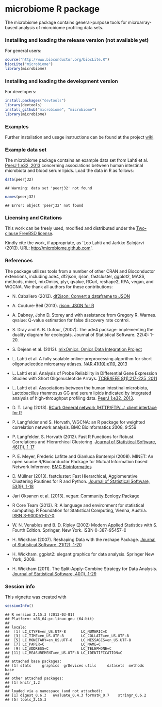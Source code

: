 <!--
%\VignetteEngine{knitr}
%\VignetteIndexEntry{An R Markdown Vignette made with knitr}
-->

microbiome R package
===========

The microbiome package contains general-purpose tools for
microarray-based analysis of microbiome profiling data sets. 


### Installing and loading the release version (not available yet)

For general users:


```r
source("http://www.bioconductor.org/biocLite.R")
biocLite("microbiome")
library(microbiome)
```


### Installing and loading the development version

For developers:


```r
install.packages("devtools")
library(devtools)
install_github("microbiome", "microbiome")
library(microbiome)
```


### Examples

Further installation and usage instructions can be found at the
project [wiki](https://github.com/microbiome/microbiome/wiki/). 


### Example data set

The microbiome package contains an example data set from Lahti et al. [PeerJ 1:e32, 2013](https://peerj.com/articles/32/) concerning associations between human intestinal microbiota and blood serum lipids. Load the data in R as follows:



```r
data(peerj32)
```

```
## Warning: data set 'peerj32' not found
```

```r
names(peerj32)
```

```
## Error: object 'peerj32' not found
```



### Licensing and Citations

This work can be freely used, modified and distributed under the 
[Two-clause FreeBSD license](http://en.wikipedia.org/wiki/BSD\_licenses).

Kindly cite the work, if appropriate, as 'Leo Lahti and Jarkko Salojärvi (2013). URL: http://microbiome.github.com'. 


### References

The package utilizes tools from a number of other CRAN and
Bioconductor extensions, including ade4, df2json, rjson, fastcluster,
ggplot2, MASS, methods, minet, mixOmics, plyr, qvalue, RCurl,
reshape2, RPA, vegan, and WGCNA. We thank all authors for these
contributions:

 * N. Caballero (2013). [df2json: Convert a dataframe to JSON](http://CRAN.R-project.org/package=df2json)

 * A. Couture-Beil (2013). [rjson: JSON for R](http://CRAN.R-project.org/package=rjson)

 * A. Dabney, John D. Storey and with assistance from Gregory R. Warnes. qvalue: Q-value estimation for false discovery rate control. 

 * S. Dray and A. B. Dufour, (2007): The ade4 package: implementing the duality diagram for ecologists. Journal of Statistical Software. 22(4): 1-20.

 * S. Dejean et al. (2013). [mixOmics: Omics Data Integration Project](http://CRAN.R-project.org/package=mixOmics)

 * L. Lahti et al. A fully scalable online-preprocessing algorithm for short oligonucleotide microarray atlases. [NAR 41(10):e110, 2013](http://nar.oxfordjournals.org/content/41/10/e110)

 * L. Lahti et al. Analysis of Probe Reliability in Differential Gene Expression Studies with Short Oligonucleotide Arrays. [TCBB/IEEE 8(1):217-225, 2011](http://www.computer.org/portal/web/csdl/doi/10.1109/TCBB.2009.38)

 * L. Lahti et al. Associations between the human intestinal microbiota, Lactobacillus rhamnosus GG and serum lipids indicated by integrated analysis of high-throughput profiling data. [PeerJ 1:e32, 2013](http://dx.doi.org/10.7717/peerj.32).

 * D. T. Lang (2013). [RCurl: General network (HTTP/FTP/...) client interface for R](http://CRAN.R-project.org/package=RCurl)

 * P. Langfelder and S. Horvath, WGCNA: an R package for weighted correlation network analysis. BMC Bioinformatics 2008, 9:559 

 * P. Langfelder, S. Horvath (2012). Fast R Functions for Robust Correlations and Hierarchical Clustering. [Journal of Statistical Software, 46(11), 1-17](http://www.jstatsoft.org/v46/i11/)

 * P. E. Meyer, Frederic Lafitte and Gianluca Bontempi (2008). MINET: An open source R/Bioconductor Package for Mutual Information based Network Inference. [BMC Bioinformatics](http://www.biomedcentral.com/1471-2105/9/461)

 * D. Müllner (2013). fastcluster: Fast Hierarchical, Agglomerative Clustering Routines for R and Python. [Journal of Statistical Software, 53(9), 1-18](http://www.jstatsoft.org/v53/i09/)

 * Jari Oksanen et al. (2013). [vegan: Community Ecology Package](http://CRAN.R-project.org/package=vegan)

 * R Core Team (2013). R: A language and environment for statistical computing. R Foundation for Statistical Computing, Vienna, Austria. [ISBN 3-900051-07-0](http://www.R-project.org/)

 * W. N. Venables and B. D. Ripley (2002) Modern Applied Statistics with S. Fourth Edition. Springer, New York. ISBN 0-387-95457-0

 * H. Wickham (2007). Reshaping Data with the reshape Package. [Journal of Statistical Software, 21(12), 1-20](http://www.jstatsoft.org/v21/i12/)

 * H. Wickham. ggplot2: elegant graphics for data analysis. Springer New York, 2009.

 * H. Wickham (2011). The Split-Apply-Combine Strategy for Data Analysis. [Journal of Statistical Software, 40(1), 1-29](http://www.jstatsoft.org/v40/i01/)

### Session info


This vignette was created with


```r
sessionInfo()
```

```
## R version 2.15.3 (2013-03-01)
## Platform: x86_64-pc-linux-gnu (64-bit)
## 
## locale:
##  [1] LC_CTYPE=en_US.UTF-8       LC_NUMERIC=C              
##  [3] LC_TIME=en_US.UTF-8        LC_COLLATE=en_US.UTF-8    
##  [5] LC_MONETARY=en_US.UTF-8    LC_MESSAGES=en_US.UTF-8   
##  [7] LC_PAPER=C                 LC_NAME=C                 
##  [9] LC_ADDRESS=C               LC_TELEPHONE=C            
## [11] LC_MEASUREMENT=en_US.UTF-8 LC_IDENTIFICATION=C       
## 
## attached base packages:
## [1] stats     graphics  grDevices utils     datasets  methods   base     
## 
## other attached packages:
## [1] knitr_1.2
## 
## loaded via a namespace (and not attached):
## [1] digest_0.6.3   evaluate_0.4.3 formatR_0.7    stringr_0.6.2 
## [5] tools_2.15.3
```





